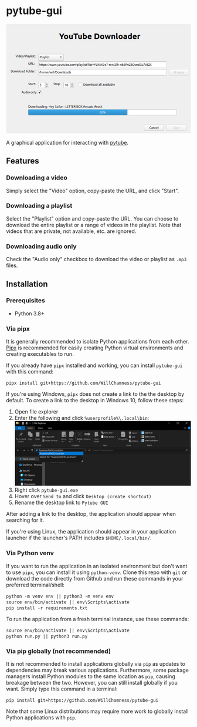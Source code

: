 # pytube-gui

![YouTube Downloader](./.github/youtube-downloader.png)

A graphical application for interacting with [pytube](https://github.com/pytube/pytube).

## Features

### Downloading a video

Simply select the "Video" option, copy-paste the URL, and click "Start".

### Downloading a playlist

Select the "Playlist" option and copy-paste the URL. You can choose to download the entire playlist
or a range of videos in the playlist. Note that videos that are private, not available, etc. are ignored.

### Downloading audio only

Check the "Audio only" checkbox to download the video or playlist as `.mp3` files.

## Installation

### Prerequisites

- Python 3.8+

### Via pipx

It is generally recommended to isolate Python applications from each other.
[Pipx](https://github.com/pypa/pipx) is recommended for easily creating Python
virtual environments and creating executables to run.

If you already have `pipx` installed and working, you can install `pytube-gui`
with this command:

```
pipx install git+https://github.com/WillChamness/pytube-gui
```

If you're using Windows, `pipx` does not create a link to the the desktop by default.
To create a link to the desktop in Windows 10, follow these steps:

1. Open file explorer
2. Enter the following and click `%userprofile%\.local\bin`:
   ![Windows file explorer](./.github/windows-local-bin-folder.png)
3. Right click `pytube-gui.exe`
4. Hover over `Send to` and click `Desktop (create shortcut)`
5. Rename the desktop link to `Pytube GUI`

After adding a link to the desktop, the application should appear when searching
for it.

If you're using Linux, the application should appear in your application launcher
if the launcher's PATH includes `$HOME/.local/bin/`.

### Via Python venv

If you want to run the application in an isolated environment but don't want to use
`pipx`, you can install it using `python-venv`. Clone this repo with `git` or
download the code directly from Github and run these commands in your preferred
terminal/shell:

```
python -m venv env || python3 -m venv env
source env/bin/activate || env\Scripts\activate
pip install -r requirements.txt
```

To run the application from a fresh terminal instance, use these commands:

```
source env/bin/activate || env\Scripts\activate
python run.py || python3 run.py
```

### Via pip globally (not recommended)

It is not recommended to install applications globally via `pip` as updates
to dependencies may break various applications. Furthermore, some package
managers install Python modules to the same location as `pip`, causing breakage
between the two. However, you can still install globally if you want. Simply
type this command in a terminal:

```
pip install git+https://github.com/WillChamness/pytube-gui
```

Note that some Linux distributions may require more work to globally install
Python applications with `pip`.
